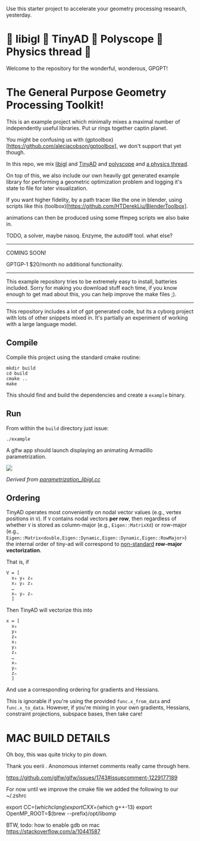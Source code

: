 Use this starter project to accelerate your geometry processing research, yesterday. 

# 🤝 libigl 🤝 TinyAD 🤝 Polyscope 🤝 Physics thread 🤝

Welcome to the repository for the wonderful, wonderous, GPGPT!

# The General Purpose Geometry Processing Toolkit!  

This is an example project which minimally mixes a maximal number of independently useful libraries.  Put ur rings together captin planet.  

You might be confusing us with (gptoolbox)[https://github.com/alecjacobson/gptoolbox], we don't support that yet though.  

In this repo, we mix [libigl](https://github.com/libigl/libigl/) and
[TinyAD](https://github.com/patr-schm/TinyAD) and [polyscope](polyscope.run) and [a physics thread](https://github.com/evouga/libigl-example-physics-project).

On top of this, we also include our own heavily gpt generated example library for performing a geometric optimization problem and logging it's state to file for later visualization.  

If you want higher fidelity, by a path tracer like the one in blender, using scripts like this (toolbox)[https://github.com/HTDerekLiu/BlenderToolbox].

animations can then be produced using some ffmpeg scripts we also bake in.  

TODO, a solver, maybe nasoq.  Enzyme, the autodiff tool.  what else?  

--------

COMING SOON!  

GPTGP-1 $20/month no additional functionality.  

--------

This example repository tries to be extremely easy to install, batteries included.  Sorry for making you download stuff each time, if you know enough to get mad about this, you can help improve the make files ;).  

--------

This repository includes a lot of gpt generated code, but its a cyborg project with lots of other snippets mixed in.  It's partially an experiment of working with a large language model.  

## Compile

Compile this project using the standard cmake routine:

    mkdir build
    cd build
    cmake ..
    make

This should find and build the dependencies and create a `example` binary.

## Run

From within the `build` directory just issue:

    ./example

A glfw app should launch displaying an animating Armadillo parametrization.

![](armadillo.gif)

_Derived from
[parametrization_libigl.cc](https://github.com/patr-schm/TinyAD-Examples/blob/main/apps/parametrization_libigl.cc)_

## Ordering

TinyAD operates most conveniently on nodal vector values (e.g., vertex positions in `V`). If `V` contains nodal vectors **per row**, then regardless of whether `V` is stored as column-major (e.g., `Eigen::MatrixXd`) or row-major (e.g., `Eigen::Matrix<double,Eigen::Dynamic,Eigen::Dynamic,Eigen::RowMajor>`) the internal order of tiny-ad will correspond to [non-standard](https://en.wikipedia.org/wiki/Vectorization_(mathematics)) **row-major vectorization**.

That is, if
```
V = [
  x₀ y₀ z₀
  x₁ y₁ z₁
  …
  xₙ yₙ zₙ
  ]
```

Then TinyAD will vectorize this into
```
x = [
  x₀
  y₀
  z₀
  x₁
  y₁
  z₁
  …
  xₙ
  yₙ
  zₙ
  ]
```

And use a corresponding ordering for gradients and Hessians.

This is ignorable if you're using the provided `func.x_from_data` and `func.x_to_data`. However, if you're mixing in your own gradients, Hessians, constraint projections, subspace bases, then take care!


# MAC BUILD DETAILS 

Oh boy, this was quite tricky to pin down.  

Thank you eerii .  Anonomous internet comments really came through here.  

https://github.com/glfw/glfw/issues/1743#issuecomment-1229177189

For now until we improve the cmake file we added the following to our ~/.zshrc

export CC=$(which clang)
export CXX=$(which g++-13)
export OpenMP_ROOT=$(brew --prefix)/opt/libomp


BTW, todo: how to enable gdb on mac https://stackoverflow.com/a/10441587

